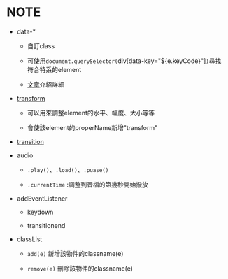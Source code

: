 # NOTE

- data-*
    - 自訂class

    - 可使用`document.querySelector(`div[data-key="${e.keyCode}"]`)`尋找符合特系的element

    - [文章](https://pjchender.blogspot.com/2017/01/html-5-data-attribute.html)介紹詳細

- [transform](https://developer.mozilla.org/zh-TW/docs/Web/CSS/transform)

    - 可以用來調整element的水平、幅度、大小等等

    - 會使該element的properName新增"transform"


- [transition](https://developer.mozilla.org/zh-TW/docs/Web/CSS/CSS_Transitions/Using_CSS_transitions)

- audio 
    - `.play()`、`.load()`、`.puase()`

    - `.currentTime` :調整到音檔的第幾秒開始撥放

- addEventListener
    - keydown

    - transitionend

- classList
    - `add(e)` 新增該物件的classname(e)

    - `remove(e)` 刪除該物件的classname(e)


